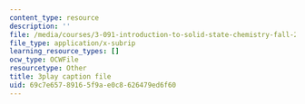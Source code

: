 ```yaml
---
content_type: resource
description: ''
file: /media/courses/3-091-introduction-to-solid-state-chemistry-fall-2018/69c7e65789165f9ae0c8626479ed6f60_CxAkraYlBuE.srt
file_type: application/x-subrip
learning_resource_types: []
ocw_type: OCWFile
resourcetype: Other
title: 3play caption file
uid: 69c7e657-8916-5f9a-e0c8-626479ed6f60
---
```

